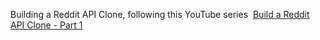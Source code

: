 Building a Reddit API Clone, following this YouTube series  [Build a Reddit API Clone - Part 1](https://youtu.be/L5Nle1VXYnw)